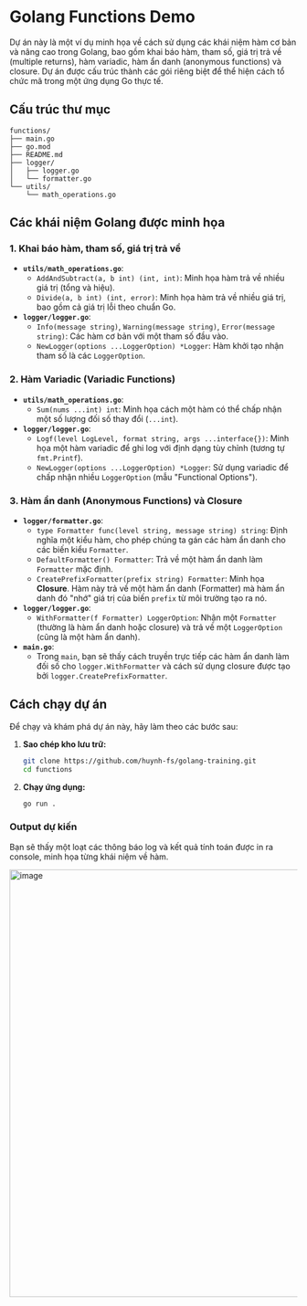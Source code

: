 # Golang Functions Demo

Dự án này là một ví dụ minh họa về cách sử dụng các khái niệm hàm cơ bản và nâng cao trong Golang, bao gồm khai báo hàm, tham số, giá trị trả về (multiple returns), hàm variadic, hàm ẩn danh (anonymous functions) và closure. Dự án được cấu trúc thành các gói riêng biệt để thể hiện cách tổ chức mã trong một ứng dụng Go thực tế.

## Cấu trúc thư mục

```
functions/
├── main.go
├── go.mod
├── README.md
├── logger/
│   ├── logger.go
│   └── formatter.go
└── utils/
    └── math_operations.go
```

## Các khái niệm Golang được minh họa

### 1. Khai báo hàm, tham số, giá trị trả về

*   **`utils/math_operations.go`**:
    *   `AddAndSubtract(a, b int) (int, int)`: Minh họa hàm trả về nhiều giá trị (tổng và hiệu).
    *   `Divide(a, b int) (int, error)`: Minh họa hàm trả về nhiều giá trị, bao gồm cả giá trị lỗi theo chuẩn Go.
*   **`logger/logger.go`**:
    *   `Info(message string)`, `Warning(message string)`, `Error(message string)`: Các hàm cơ bản với một tham số đầu vào.
    *   `NewLogger(options ...LoggerOption) *Logger`: Hàm khởi tạo nhận tham số là các `LoggerOption`.

### 2. Hàm Variadic (Variadic Functions)

*   **`utils/math_operations.go`**:
    *   `Sum(nums ...int) int`: Minh họa cách một hàm có thể chấp nhận một số lượng đối số thay đổi (`...int`).
*   **`logger/logger.go`**:
    *   `Logf(level LogLevel, format string, args ...interface{})`: Minh họa một hàm variadic để ghi log với định dạng tùy chỉnh (tương tự `fmt.Printf`).
    *   `NewLogger(options ...LoggerOption) *Logger`: Sử dụng variadic để chấp nhận nhiều `LoggerOption` (mẫu "Functional Options").

### 3. Hàm ẩn danh (Anonymous Functions) và Closure

*   **`logger/formatter.go`**:
    *   `type Formatter func(level string, message string) string`: Định nghĩa một kiểu hàm, cho phép chúng ta gán các hàm ẩn danh cho các biến kiểu `Formatter`.
    *   `DefaultFormatter() Formatter`: Trả về một hàm ẩn danh làm `Formatter` mặc định.
    *   `CreatePrefixFormatter(prefix string) Formatter`: Minh họa **Closure**. Hàm này trả về một hàm ẩn danh (Formatter) mà hàm ẩn danh đó "nhớ" giá trị của biến `prefix` từ môi trường tạo ra nó.
*   **`logger/logger.go`**:
    *   `WithFormatter(f Formatter) LoggerOption`: Nhận một `Formatter` (thường là hàm ẩn danh hoặc closure) và trả về một `LoggerOption` (cũng là một hàm ẩn danh).
*   **`main.go`**:
    *   Trong `main`, bạn sẽ thấy cách truyền trực tiếp các hàm ẩn danh làm đối số cho `logger.WithFormatter` và cách sử dụng closure được tạo bởi `logger.CreatePrefixFormatter`.

## Cách chạy dự án

Để chạy và khám phá dự án này, hãy làm theo các bước sau:

1.  **Sao chép kho lưu trữ:**
    ```bash
    git clone https://github.com/huynh-fs/golang-training.git
    cd functions
    ```
2.  **Chạy ứng dụng:**
    ```bash
    go run .
    ```

### Output dự kiến

Bạn sẽ thấy một loạt các thông báo log và kết quả tính toán được in ra console, minh họa từng khái niệm về hàm.

<img width="821" height="749" alt="image" src="https://github.com/user-attachments/assets/aba17f91-6e73-421f-9ad4-ce1505ebf811" />
